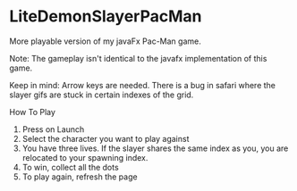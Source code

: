 # LiteDemonSlayerPacMan

More playable version of my javaFx Pac-Man game.

Note: The gameplay isn't identical to the javafx implementation of this game.

Keep in mind:
Arrow keys are needed.
There is a bug in safari where the slayer gifs are stuck in certain indexes of the grid.



How To Play
1) Press on Launch
2) Select the character you want to play against
3) You have three lives. If the slayer shares the same index as you, you are relocated to your spawning index.
4) To win, collect all the dots
5) To play again, refresh the page



